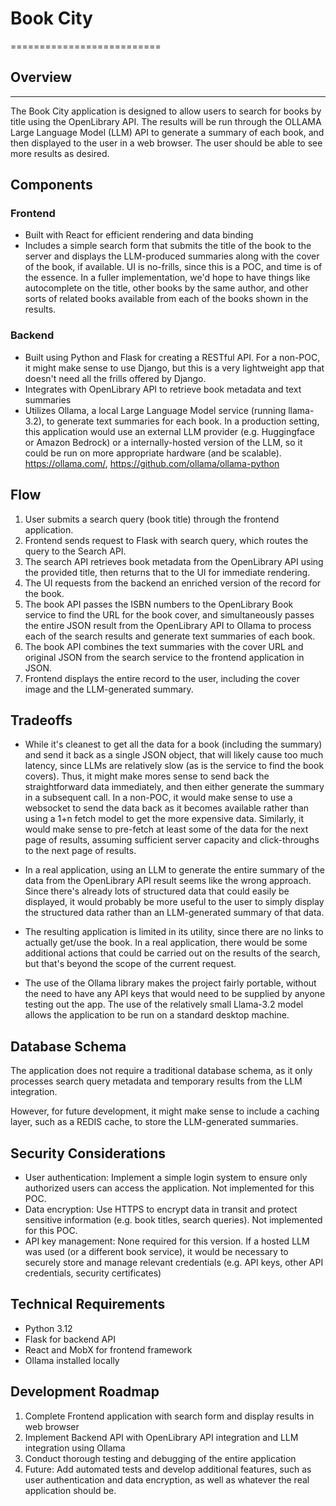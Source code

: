 # Book City
==========================

## Overview
------------

The Book City application is designed to allow users to search for books by title using the OpenLibrary API. The results will be run through the OLLAMA Large Language Model (LLM) API to generate a summary of each book, and then displayed to the user in a web browser.  The user should be able to see more results as desired.

## Components

### Frontend

* Built with React for efficient rendering and data binding
* Includes a simple search form that submits the title of the book to the server and displays the LLM-produced summaries along with the cover of the book, if available.  UI is no-frills, since this is a POC, and time is of the essence.  In a fuller implementation, we'd hope to have things like autocomplete on the title, other books by the same author, and other sorts of related books available from each of the books shown in the results.

### Backend

* Built using Python and Flask for creating a RESTful API.  For a non-POC, it might make sense to use Django, but this is a very lightweight app that doesn't need all the frills offered by Django.
* Integrates with OpenLibrary API to retrieve book metadata and text summaries
* Utilizes Ollama, a local Large Language Model service (running llama-3.2), to generate text summaries for each book. In a production setting, this application would use an external LLM provider (e.g. Huggingface or Amazon Bedrock) or a internally-hosted version of the LLM, so it could be run on more appropriate hardware (and be scalable).  https://ollama.com/, https://github.com/ollama/ollama-python

## Flow

1. User submits a search query (book title) through the frontend application.
2. Frontend sends request to Flask with search query, which routes the query to the Search API.
4. The search API retrieves book metadata from the OpenLibrary API using the provided title, then returns that to the UI for immediate rendering.
5. The UI requests from the backend an enriched version of the record for the book.
5. The book API passes the ISBN numbers to the OpenLibrary Book service to find the URL for the book cover, and simultaneously passes the entire JSON result from the OpenLibrary API to Ollama to process each of the search results and generate text summaries of each book.
6. The book API combines the text summaries with the cover URL and original JSON from the search service to the frontend application in JSON. 
7. Frontend displays the entire record to the user, including the cover image and the LLM-generated summary.  

## Tradeoffs

* While it's cleanest to get all the data for a book (including the summary) and send it back as a single JSON object, that will likely cause too much latency, since LLMs are relatively slow (as is the service to find the book covers).  Thus, it might make mores sense to send back the straightforward data immediately, and then either generate the summary in a subsequent call.  In a non-POC, it would make sense to use a websocket to send the data back as it becomes available rather than using a 1+n fetch model to get the more expensive data.  Similarly, it would make sense to pre-fetch at least some of the data for the next page of results, assuming sufficient server capacity and click-throughs to the next page of results.

* In a real application, using an LLM to generate the entire summary of the data from the OpenLibrary API result seems like the wrong approach.  Since there's already lots of structured data that could easily be displayed, it would probably be more useful to the user to simply display the structured data rather than an LLM-generated summary of that data.

* The resulting application is limited in its utility, since there are no links to actually get/use the book.  In a real application, there would be some additional actions that could be carried out on the results of the search, but that's beyond the scope of the current request.

* The use of the Ollama library makes the project fairly portable, without the need to have any API keys that would need to be supplied by anyone testing out the app.  The use of the relatively small Llama-3.2 model allows the application to be run on a standard desktop machine.

## Database Schema

The application does not require a traditional database schema, as it only processes search query metadata and temporary results from the LLM integration.

However, for future development, it might make sense to include a caching layer, such as a REDIS cache, to store the LLM-generated summaries.

## Security Considerations

* User authentication: Implement a simple login system to ensure only authorized users can access the application.  Not implemented for this POC.
* Data encryption: Use HTTPS to encrypt data in transit and protect sensitive information (e.g. book titles, search queries).  Not implemented for this POC.
* API key management: None required for this version.  If a hosted LLM was used (or a different book service), it would be necessary to securely store and manage relevant credentials (e.g. API keys, other API credentials, security certificates)

## Technical Requirements

* Python 3.12
* Flask for backend API
* React and MobX for frontend framework
* Ollama installed locally

## Development Roadmap

1. Complete Frontend application with search form and display results in web browser
2. Implement Backend API with OpenLibrary API integration and LLM integration using Ollama
3. Conduct thorough testing and debugging of the entire application
4. Future: Add automated tests and develop additional features, such as user authentication and data encryption, as well as whatever the real application should be.

